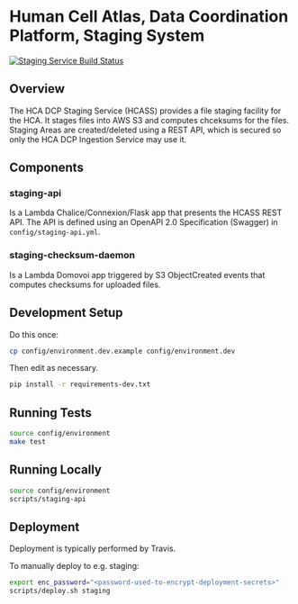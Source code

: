 # Human Cell Atlas, Data Coordination Platform, Staging System

[![Staging Service Build Status](https://travis-ci.org/HumanCellAtlas/staging-service.svg?branch=master)](https://travis-ci.org/HumanCellAtlas/staging-service)

## Overview

The HCA DCP Staging Service (HCASS) provides a file staging facility for the HCA.
It stages files into AWS S3 and computes chceksums for the files.
Staging Areas are created/deleted using a REST API, which is secured so only
the HCA DCP Ingestion Service may use it.

## Components

### staging-api

Is a Lambda Chalice/Connexion/Flask app that presents the HCASS REST API.
The API is defined using an OpenAPI 2.0 Specification (Swagger) in `config/staging-api.yml`.

### staging-checksum-daemon

Is a Lambda Domovoi app triggered by S3 ObjectCreated events that computes checksums for uploaded files.

## Development Setup

Do this once:

```bash
cp config/environment.dev.example config/environment.dev
```
Then edit as necessary.

```bash
pip install -r requirements-dev.txt
```

## Running Tests

```bash
source config/environment
make test
```

## Running Locally
```bash
source config/environment
scripts/staging-api
```

## Deployment

Deployment is typically performed by Travis.

To manually deploy to e.g. staging:

```bash
export enc_password="<password-used-to-encrypt-deployment-secrets>"
scripts/deploy.sh staging
```
